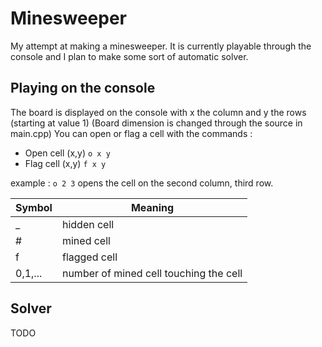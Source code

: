 # Minesweeper

My attempt at making a minesweeper. It is currently playable through the console and I plan to make some sort of automatic solver. 

## Playing on the console

The board is displayed on the console with x the column and y the rows (starting at value 1)
(Board dimension is changed through the source in main.cpp)
You can open or flag a cell with the commands :
* Open cell (x,y) ```o x y``` 
* Flag cell (x,y) ```f x y``` 

example : ```o 2 3``` opens the cell on the second column, third row.

Symbol | Meaning
---|---
_ | hidden cell
\# | mined cell
f | flagged cell
0,1,... | number of mined cell touching the cell

## Solver 

TODO